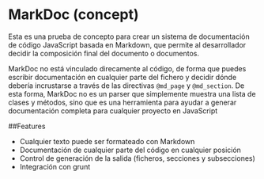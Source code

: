 # MarkDoc (concept)
Esta es una prueba de concepto para crear un sistema de documentación de código JavaScript basada en Markdown, que permite al desarrollador decidir la composición final del documento o documentos.

MarkDoc no está vinculado direcamente al código, de forma que puedes escribir documentación en cualquier parte del fichero y decidir dónde debería incrustarse a través de las directivas `@md_page` y `@md_section`. De esta forma, MarkDoc no es un parser que simplemente muestra una lista de clases y métodos, sino que es una herramienta para ayudar a generar documentación completa para cualquier proyecto en JavaScript

##Features
- Cualquier texto puede ser formateado con Markdown
- Documentación de cualquier parte del código en cualquier posición
- Control de generación de la salida (ficheros, secciones y subsecciones)
- Integración con grunt
